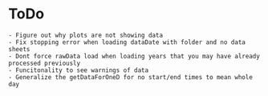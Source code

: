 # ToDo

    - Figure out why plots are not showing data
    - Fix stopping error when loading dataDate with folder and no data sheets
    - Dont force rawData load when loading years that you may have already processed previously
    - Funcitonality to see warnings of data
    - Generalize the getDataForOneD for no start/end times to mean whole day
